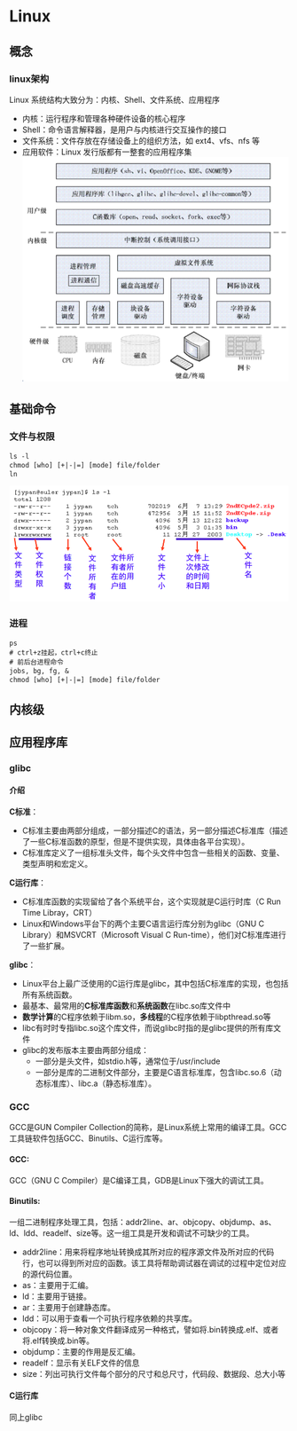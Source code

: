# Linux
## 概念
### linux架构
Linux 系统结构大致分为：内核、Shell、文件系统、应用程序
- 内核：运行程序和管理各种硬件设备的核心程序
- Shell：命令语言解释器，是用户与内核进行交互操作的接口
- 文件系统：文件存放在存储设备上的组织方法，如 ext4、vfs、nfs 等
- 应用软件：Linux 发行版都有一整套的应用程序集
![architecture](./imgs/linux_1.png)

## 基础命令
### 文件与权限
```shell
ls -l
chmod [who] [+|-|=] [mode] file/folder
ln
```
![ls](./imgs/linux_2.png)

### 进程
```shell
ps
# ctrl+z挂起，ctrl+c终止
# 前后台进程命令
jobs, bg, fg, &
chmod [who] [+|-|=] [mode] file/folder
```

## 内核级


## 应用程序库
### glibc
#### 介绍
**C标准**：
- C标准主要由两部分组成，一部分描述C的语法，另一部分描述C标准库（描述了一些C标准函数的原型，但是不提供实现，具体由各平台实现）。
- C标准库定义了一组标准头文件，每个头文件中包含一些相关的函数、变量、类型声明和宏定义。

**C运行库**：
- C标准库函数的实现留给了各个系统平台，这个实现就是C运行时库（C Run Time Libray，CRT）
- Linux和Windows平台下的两个主要C语言运行库分别为glibc（GNU C Library）和MSVCRT（Microsoft Visual C Run-time），他们对C标准库进行了一些扩展。

**glibc**：
- Linux平台上最广泛使用的C运行库是glibc，其中包括C标准库的实现，也包括所有系统函数。
- 最基本、最常用的**C标准库函数**和**系统函数**在libc.so库文件中
- **数学计算**的C程序依赖于libm.so，**多线程**的C程序依赖于libpthread.so等
- libc有时时专指libc.so这个库文件，而说glibc时指的是glibc提供的所有库文件
- glibc的发布版本主要由两部分组成：
  - 一部分是头文件，如stdio.h等，通常位于/usr/include
  - 一部分是库的二进制文件部分，主要是C语言标准库，包含libc.so.6（动态标准库）、libc.a（静态标准库）。

### GCC
GCC是GUN Compiler Collection的简称，是Linux系统上常用的编译工具。GCC工具链软件包括GCC、Binutils、C运行库等。
#### GCC:
GCC（GNU C Compiler）是C编译工具，GDB是Linux下强大的调试工具。
#### Binutils:
一组二进制程序处理工具，包括：addr2line、ar、objcopy、objdump、as、ld、ldd、readelf、size等。这一组工具是开发和调试不可缺少的工具。
- addr2line：用来将程序地址转换成其所对应的程序源文件及所对应的代码行，也可以得到所对应的函数。该工具将帮助调试器在调试的过程中定位对应的源代码位置。
- as：主要用于汇编。
- ld：主要用于链接。
- ar：主要用于创建静态库。
- ldd：可以用于查看一个可执行程序依赖的共享库。
- objcopy：将一种对象文件翻译成另一种格式，譬如将.bin转换成.elf、或者将.elf转换成.bin等。
- objdump：主要的作用是反汇编。
- readelf：显示有关ELF文件的信息
- size：列出可执行文件每个部分的尺寸和总尺寸，代码段、数据段、总大小等
#### C运行库
同上glibc